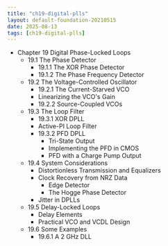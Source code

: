 ```yaml
---
title: "ch19-digital-plls"
layout: default-foundation-20210515
date: 2025-08-13
tags: [ch19-digital-plls]
---
```


- Chapter 19 Digital Phase-Locked Loops
  - 19.1 The Phase Detector
    - 19.1.1 The XOR Phase Detector
    - 19.1.2 The Phase Frequency Detector
  - 19.2 The Voltage-Controlled Oscillator
    - 19.2.1 The Current-Starved VCO
    - Linearizing the VCO's Gain
    - 19.2.2 Source-Coupled VCOs
  - 19.3 The Loop Filter
    - 19.3.1 XOR DPLL
    - Active-PI Loop Filter
    - 19.3.2 PFD DPLL
      - Tri-State Output
      - Implementing the PFD in CMOS
      - PFD with a Charge Pump Output
  - 19.4 System Considerations
    - Distortionless Transmission and Equalizers
    - Clock Recovery from NRZ Data
      - Edge Detector
      - The Hogge Phase Detector
    - Jitter in DPLLs
  - 19.5 Delay-Locked Loops
    - Delay Elements
    - Practical VCO and VCDL Design
  - 19.6 Some Examples
    - 19.6.1 A 2 GHz DLL
